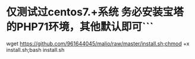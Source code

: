 # 仅测试过centos7.+系统  务必安装宝塔的PHP71环境，其他默认即可```
wget https://github.com/961644045/malio/raw/master/install.sh;chmod +x install.sh;bash install.sh
```
